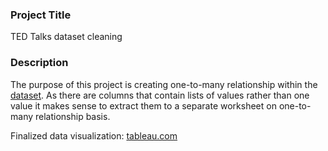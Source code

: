 ### Project Title
TED Talks dataset cleaning

### Description
The purpose of this project is creating one-to-many relationship within the [dataset](https://docs.google.com/spreadsheets/d/1UYbnDyvQkKyFp8LH66kbXSLKmXmZcEF1JaQzEsT2vVg/edit?usp=sharing). 
As there are columns that contain lists of values rather than one value it makes sense to extract them to a separate worksheet on one-to-many relationship basis. 

Finalized data visualization: [tableau.com](https://public.tableau.com/app/profile/yuliya4347/viz/TEDTalks_16429018730620/TEDTalks?publish=yes)
